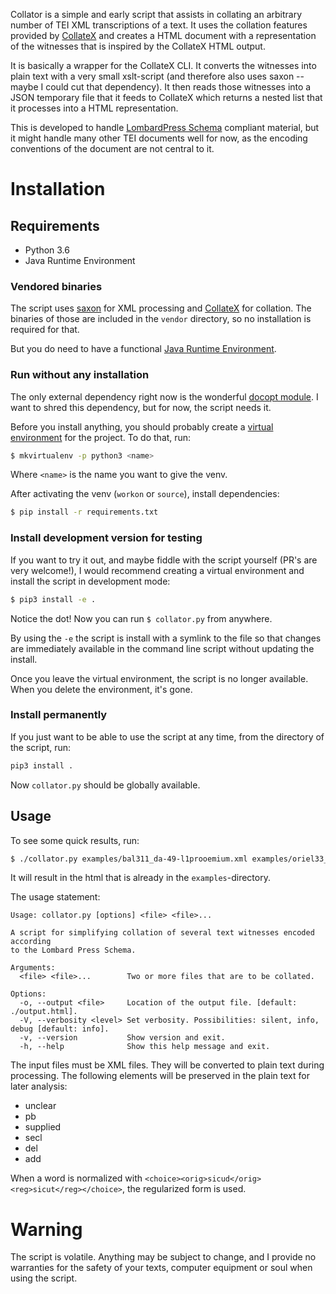 Collator is a simple and early script that assists in collating an arbitrary
number of TEI XML transcriptions of a text. It uses the collation features
provided by [CollateX](https://collatex.net/) and creates a HTML document with a
representation of the witnesses that is inspired by the CollateX HTML output.

It is basically a wrapper for the CollateX CLI. It converts the witnesses into
plain text with a very small xslt-script (and therefore also uses saxon -- maybe
I could cut that dependency). It then reads those witnesses into a JSON
temporary file that it feeds to CollateX which returns a nested list that it
processes into a HTML representation.

This is developed to handle [LombardPress
Schema](http://lombardpress.org/schema/docs/) compliant material, but it might
handle many other TEI documents well for now, as the encoding conventions of the
document are not central to it.

# Installation

## Requirements

- Python 3.6
- Java Runtime Environment

### Vendored binaries

The script uses [saxon](http://saxon.sourceforge.net/) for XML processing
and [CollateX](https://collatex.net/) for collation. The binaries of those are
included in the `vendor` directory, so no installation is required for that.

But you do need to have a
functional
[Java Runtime Environment](http://www.oracle.com/technetwork/java/javase/downloads/jre8-downloads-2133155.html).

### Run without any installation

The only external dependency right now is the wonderful [docopt
module](http://docopt.org/). I want to shred this dependency, but for now, the
script needs it.

Before you install anything, you should probably create a [virtual
environment](http://docs.python-guide.org/en/latest/dev/virtualenvs/) for the
project. To do that, run:

```bash
$ mkvirtualenv -p python3 <name>
```
Where `<name>` is the name you want to give the venv.

After activating the venv (`workon` or `source`), install dependencies:
```bash
$ pip install -r requirements.txt
```

### Install development version for testing

If you want to try it out, and maybe fiddle with the script yourself (PR's are
very welcome!), I would recommend creating a virtual environment and install the
script in development mode:

```bash
$ pip3 install -e .
```

Notice the dot! Now you can run `$ collator.py` from anywhere. 

By using the `-e` the script is install with a symlink to the file so that
changes are immediately available in the command line script without updating
the install.

Once you leave the virtual environment, the script is no longer available. When
you delete the environment, it's gone.

### Install permanently

If you just want to be able to use the script at any time, from the directory of
the script, run:

```bash
pip3 install .
```

Now `collator.py` should be globally available.

## Usage

To see some quick results, run:

``` bash
$ ./collator.py examples/bal311_da-49-l1prooemium.xml examples/oriel33_da-49-l1prooemium.xml
```
It will result in the html that is already in the `examples`-directory. 

The usage statement:
``` 
Usage: collator.py [options] <file> <file>...

A script for simplifying collation of several text witnesses encoded according
to the Lombard Press Schema.

Arguments:
  <file> <file>...        Two or more files that are to be collated.

Options:
  -o, --output <file>     Location of the output file. [default: ./output.html].
  -V, --verbosity <level> Set verbosity. Possibilities: silent, info, debug [default: info].
  -v, --version           Show version and exit.
  -h, --help              Show this help message and exit.
```

The input files must be XML files. They will be converted to plain text during
processing. The following elements will be preserved in the plain text for later
analysis:
- unclear
- pb
- supplied
- secl
- del
- add

When a word is normalized with
`<choice><orig>sicud</orig><reg>sicut</reg></choice>`, the regularized form is used.

# Warning

The script is volatile. Anything may be subject to change, and I provide no
warranties for the safety of your texts, computer equipment or soul when using
the script.
